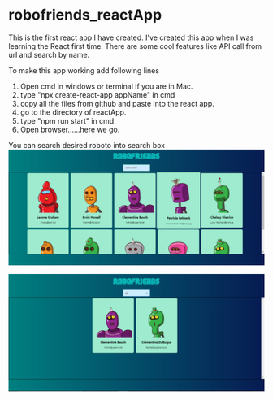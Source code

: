 # robofriends_reactApp
This  is the first react app I have created. I've created this app when I was learning the React first time. There are some cool features like API call from url and search by name.

To make this app working add following lines
1. Open cmd in windows or terminal if you are in Mac.
2. type "npx create-react-app appName" in cmd
3. copy all the files from github and paste into the react app.
4. go to the directory of reactApp.
5. type "npm run start" in cmd.
6. Open browser......here we go.

You can search desired roboto into search box
![Image description](https://github.com/Shashank358/robofriends_reactApp/blob/master/Screenshot%20(5).png)

![Image description](https://github.com/Shashank358/robofriends_reactApp/blob/master/Screenshot%20(6).png)
